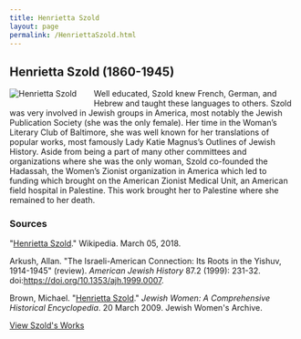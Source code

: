 ```yaml
---
title: Henrietta Szold
layout: page
permalink: /HenriettaSzold.html
---
```

## Henrietta Szold (1860-1945)
<div style="float: left;padding-right: 30px;padding-bottom: 15px;"><img src="https://wlcb.github.io/archive/assets/img/HenriettaSzold.jpg" alt="Henrietta Szold"></div>

Well educated, Szold knew French, German, and Hebrew and taught these languages to others. Szold was very involved in Jewish groups in America, most notably the Jewish Publication Society (she was the only female). Her time in the Woman’s Literary Club of Baltimore, she was well known for her translations of popular works, most famously Lady Katie Magnus’s Outlines of Jewish History. Aside from being a part of many other committees and organizations where she was the only woman, Szold co-founded the Hadassah, the Women’s Zionist organization in America which led to funding which brought on the American Zionist Medical Unit, an American field hospital in Palestine. This work brought her to Palestine where she remained to her death. 

### Sources

"[Henrietta Szold](https://en.wikipedia.org/wiki/Henrietta_Szold)." Wikipedia. March 05, 2018.

Arkush, Allan. "The Israeli-American Connection: Its Roots in the Yishuv, 1914-1945" (review). *American Jewish History* 87.2 (1999): 231-32. doi:https://doi.org/10.1353/ajh.1999.0007.

Brown, Michael. "[Henrietta Szold](https://jwa.org/encyclopedia/article/szold-henrietta)." *Jewish Women: A Comprehensive Historical Encyclopedia*. 20 March 2009. Jewish Women's Archive.

[View Szold's Works](https://wlcb.github.io/archive/browse.html#szold)